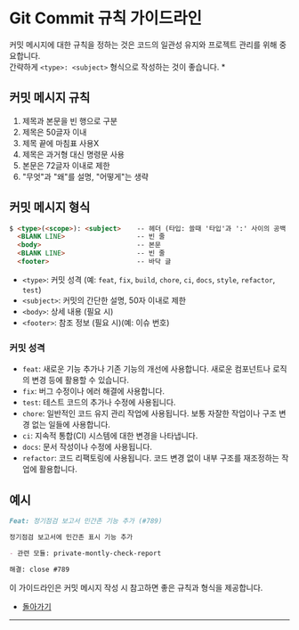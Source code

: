 # Git Commit 규칙 가이드라인

커밋 메시지에 대한 규칙을 정하는 것은 코드의 일관성 유지와 프로젝트 관리를 위해 중요합니다.  
간략하게 `<type>: <subject>` 형식으로 작성하는 것이 좋습니다. *

## 커밋 메시지 규칙

1. 제목과 본문을 빈 행으로 구분
2. 제목은 50글자 이내
3. 제목 끝에 마침표 사용X
4. 제목은 과거형 대신 명령문 사용
5. 본문은 72글자 이내로 제한
6. "무엇"과 "왜"를 설명, "어떻게"는 생략

## 커밋 메시지 형식

```md
$ <type>(<scope>): <subject>    -- 헤더 (타입: 쓸때 '타입'과 ':' 사이의 공백 조심)
  <BLANK LINE>                  -- 빈 줄
  <body>                        -- 본문
  <BLANK LINE>                  -- 빈 줄
  <footer>                      -- 바닥 글
```

- `<type>`: 커밋 성격 (예: `feat`, `fix`, `build`, `chore`, `ci`, `docs`, `style`, `refactor`, `test`)
- `<subject>`: 커밋의 간단한 설명, 50자 이내로 제한
- `<body>`: 상세 내용 (필요 시)
- `<footer>`: 참조 정보 (필요 시)(예: 이슈 번호)

### 커밋 성격

- `feat`: 새로운 기능 추가나 기존 기능의 개선에 사용합니다. 새로운 컴포넌트나 로직의 변경 등에 활용할 수 있습니다.
- `fix`: 버그 수정이나 에러 해결에 사용합니다.
- `test`: 테스트 코드의 추가나 수정에 사용됩니다.
- `chore`: 일반적인 코드 유지 관리 작업에 사용됩니다. 보통 자잘한 작업이나 구조 변경 없는 일들에 사용합니다.
- `ci`: 지속적 통합(CI) 시스템에 대한 변경을 나타냅니다.
- `docs`: 문서 작성이나 수정에 사용됩니다.
- `refactor`: 코드 리팩토링에 사용됩니다. 코드 변경 없이 내부 구조를 재조정하는 작업에 활용합니다.

## 예시

```md
Feat: 정기점검 보고서 민간존 기능 추가 (#789)

정기점검 보고서에 민간존 표시 기능 추가

- 관련 모듈: private-montly-check-report

해결: close #789
```

이 가이드라인은 커밋 메시지 작성 시 참고하면 좋은 규칙과 형식을 제공합니다.

- [돌아가기](/README.md)

---
